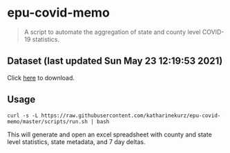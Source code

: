 # epu-covid-memo

> A script to automate the aggregation of state and county level COVID-19 statistics.

<!-- tmpl start -->

## Dataset (last updated Sun May 23 12:19:53 2021)

Click [here](https://covid-artifacts.s3.amazonaws.com/records/2021-5-23-121953-covid_artifact.xls) to download.

<!-- tmpl end -->

## Usage

```
curl -s -L https://raw.githubusercontent.com/katharinekurz/epu-covid-memo/master/scripts/run.sh | bash
```

This will generate and open an excel spreadsheet with county and state level statistics, state metadata, and 7 day deltas.